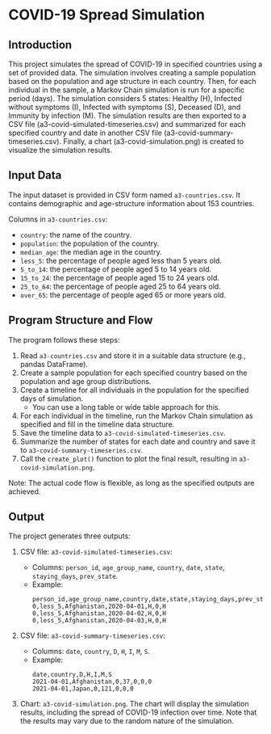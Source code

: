 # COVID-19 Spread Simulation

## Introduction

This project simulates the spread of COVID-19 in specified countries using a set of provided data. The simulation involves creating a sample population based on the population and age structure in each country. Then, for each individual in the sample, a Markov Chain simulation is run for a specific period (days). The simulation considers 5 states: Healthy (H), Infected without symptoms (I), Infected with symptoms (S), Deceased (D), and Immunity by infection (M). The simulation results are then exported to a CSV file (a3-covid-simulated-timeseries.csv) and summarized for each specified country and date in another CSV file (a3-covid-summary-timeseries.csv). Finally, a chart (a3-covid-simulation.png) is created to visualize the simulation results.

## Input Data

The input dataset is provided in CSV form named `a3-countries.csv`. It contains demographic and age-structure information about 153 countries.

Columns in `a3-countries.csv`:
- `country`: the name of the country.
- `population`: the population of the country.
- `median_age`: the median age in the country.
- `less_5`: the percentage of people aged less than 5 years old.
- `5_to_14`: the percentage of people aged 5 to 14 years old.
- `15_to_24`: the percentage of people aged 15 to 24 years old.
- `25_to_64`: the percentage of people aged 25 to 64 years old.
- `over_65`: the percentage of people aged 65 or more years old.

## Program Structure and Flow

The program follows these steps:

1. Read `a3-countries.csv` and store it in a suitable data structure (e.g., pandas DataFrame).
2. Create a sample population for each specified country based on the population and age group distributions.
3. Create a timeline for all individuals in the population for the specified days of simulation.
   - You can use a long table or wide table approach for this.
4. For each individual in the timeline, run the Markov Chain simulation as specified and fill in the timeline data structure.
5. Save the timeline data to `a3-covid-simulated-timeseries.csv`.
6. Summarize the number of states for each date and country and save it to `a3-covid-summary-timeseries.csv`.
7. Call the `create_plot()` function to plot the final result, resulting in `a3-covid-simulation.png`.

Note: The actual code flow is flexible, as long as the specified outputs are achieved.

## Output

The project generates three outputs:

1. CSV file: `a3-covid-simulated-timeseries.csv`:
   - Columns: `person_id`, `age_group_name`, `country`, `date`, `state`, `staying_days`, `prev_state`.
   - Example:
     ```
     person_id,age_group_name,country,date,state,staying_days,prev_state
     0,less_5,Afghanistan,2020-04-01,H,0,H
     0,less_5,Afghanistan,2020-04-02,H,0,H
     0,less_5,Afghanistan,2020-04-03,H,0,H
     ```

2. CSV file: `a3-covid-summary-timeseries.csv`:
   - Columns: `date`, `country`, `D`, `H`, `I`, `M`, `S`.
   - Example:
     ```
     date,country,D,H,I,M,S
     2021-04-01,Afghanistan,0,37,0,0,0
     2021-04-01,Japan,0,121,0,0,0
     ```

3. Chart: `a3-covid-simulation.png`. The chart will display the simulation results, including the spread of COVID-19 infection over time. Note that the results may vary due to the random nature of the simulation.
